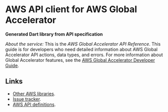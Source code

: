 # AWS API client for AWS Global Accelerator

**Generated Dart library from API specification**

*About the service:*
This is the <i>AWS Global Accelerator API Reference</i>. This guide is for
developers who need detailed information about AWS Global Accelerator API
actions, data types, and errors. For more information about Global
Accelerator features, see the <a
href="https://docs.aws.amazon.com/global-accelerator/latest/dg/Welcome.html">AWS
Global Accelerator Developer Guide</a>.

## Links

- [Other AWS libraries](https://github.com/agilord/aws_client/tree/master/generated).
- [Issue tracker](https://github.com/agilord/aws_client/issues).
- [AWS API definitions](https://github.com/aws/aws-sdk-js/tree/master/apis).
